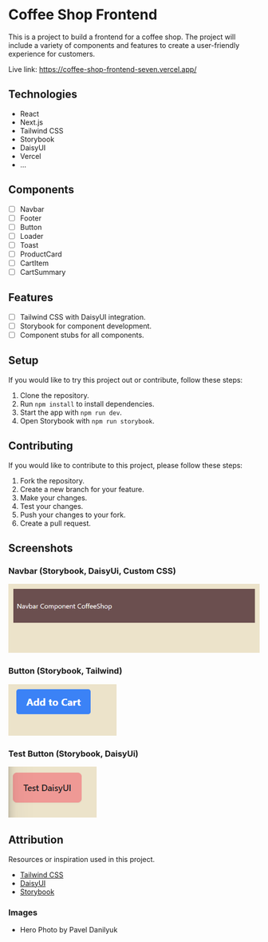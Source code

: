 # Coffee Shop Frontend

This is a project to build a frontend for a coffee shop. The project will include a variety of components and features to create a user-friendly experience for customers.

Live link: https://coffee-shop-frontend-seven.vercel.app/

## Technologies

- React
- Next.js
- Tailwind CSS
- Storybook
- DaisyUI
- Vercel
- ...

## Components

- [ ] Navbar
- [ ] Footer
- [ ] Button
- [ ] Loader
- [ ] Toast
- [ ] ProductCard
- [ ] CartItem
- [ ] CartSummary

## Features

- [ ] Tailwind CSS with DaisyUI integration.
- [ ] Storybook for component development.
- [ ] Component stubs for all components.

## Setup

If you would like to try this project out or contribute, follow these steps:

1. Clone the repository.
2. Run `npm install` to install dependencies.
3. Start the app with `npm run dev`.
4. Open Storybook with `npm run storybook`.

## Contributing

If you would like to contribute to this project, please follow these steps:

1. Fork the repository.
2. Create a new branch for your feature.
3. Make your changes.
4. Test your changes.
5. Push your changes to your fork.
6. Create a pull request.

## Screenshots

### Navbar (Storybook, DaisyUi, Custom CSS)

![alt text](image.png)

### Button (Storybook, Tailwind)

![alt text](image-1.png)

### Test Button (Storybook, DaisyUi)

![alt text](image-2.png)

## Attribution

Resources or inspiration used in this project.

- [Tailwind CSS](https://tailwindcss.com/)
- [DaisyUI](https://daisyui.com/)
- [Storybook](https://storybook.js.org/)

### Images

- Hero Photo by Pavel Danilyuk
